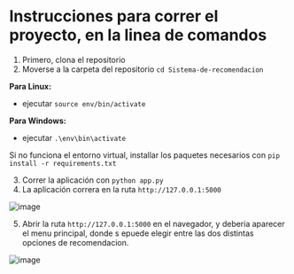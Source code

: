 # Instrucciones para correr el proyecto, en la linea de comandos
1. Primero, clona el repositorio
2. Moverse a la carpeta del repositorio ```cd Sistema-de-recomendacion```
   
**Para Linux:**
   - ejecutar ```source env/bin/activate```
  
**Para Windows:**
  - ejecutar ```.\env\bin\activate```
  
Si no funciona el entorno virtual, installar los paquetes necesarios con ```pip install -r requirements.txt```

3. Correr la aplicación con ```python app.py```
4. La aplicación correra en la ruta ```http://127.0.0.1:5000```

![image](https://github.com/Heigz/Sistema-de-recomendacion/assets/88741499/cccec4e9-4701-4ffc-9652-480136bed007)

5. Abrir la ruta ```http://127.0.0.1:5000``` en el navegador, y deberia aparecer el menu principal, donde s epuede elegir entre las dos distintas opciones de recomendacion.

![image](https://github.com/Heigz/Sistema-de-recomendacion/assets/88741499/f15b7342-38c1-4bc0-87b2-0973d09c240d)

